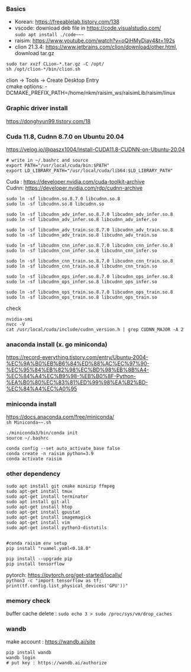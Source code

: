 ### Basics
- Korean: https://freeablelab.tistory.com/138  
- vscode: download deb file in https://code.visualstudio.com/    
`sudo apt install ./code~~~`
- raisim: https://www.youtube.com/watch?v=oQjHMyDiay4&t=192s  
- clion 21.3.4: https://www.jetbrains.com/clion/download/other.html, download tar.gz
```
sudo tar xvzf CLion-*.tar.gz -C /opt/
sh /opt/clion-*/bin/clion.sh
```
clion -> Tools -> Create Desktop Entry  
cmake options: -DCMAKE_PREFIX_PATH=/home/nkm/raisim_ws/raisimLib/raisim/linux

### Graphic driver install
https://donghyun99.tistory.com/18

### Cuda 11.8, Cudnn 8.7.0 on Ubuntu 20.04
https://velog.io/@qaszx1004/Install-CUDA11.8-CUDNN-on-Ubuntu-20.04
```
# write in ~/.bashrc and source
export PATH="/usr/local/cuda/bin:$PATH"
export LD_LIBRARY_PATH="/usr/local/cuda/lib64:$LD_LIBRARY_PATH"
```

Cuda : https://developer.nvidia.com/cuda-toolkit-archive  
Cudnn: https://developer.nvidia.com/rdp/cudnn-archive
```
sudo ln -sf libcudnn.so.8.7.0 libcudnn.so.8
sudo ln -sf libcudnn.so.8 libcudnn.so

sudo ln -sf libcudnn_adv_infer.so.8.7.0 libcudnn_adv_infer.so.8
sudo ln -sf libcudnn_adv_infer.so.8 libcudnn_adv_infer.so

sudo ln -sf libcudnn_adv_train.so.8.7.0 libcudnn_adv_train.so.8
sudo ln -sf libcudnn_adv_train.so.8 libcudnn_adv_train.so

sudo ln -sf libcudnn_cnn_infer.so.8.7.0 libcudnn_cnn_infer.so.8
sudo ln -sf libcudnn_cnn_infer.so.8 libcudnn_cnn_infer.so

sudo ln -sf libcudnn_cnn_train.so.8.7.0 libcudnn_cnn_train.so.8
sudo ln -sf libcudnn_cnn_train.so.8 libcudnn_cnn_train.so

sudo ln -sf libcudnn_ops_infer.so.8.7.0 libcudnn_ops_infer.so.8
sudo ln -sf libcudnn_ops_infer.so.8 libcudnn_ops_infer.so

sudo ln -sf libcudnn_ops_train.so.8.7.0 libcudnn_ops_train.so.8
sudo ln -sf libcudnn_ops_train.so.8 libcudnn_ops_train.so
```

check
```
nvidia-smi
nvcc -V
cat /usr/local/cuda/include/cudnn_version.h | grep CUDNN_MAJOR -A 2
```

### anaconda install (x. go miniconda)  
https://record-everything.tistory.com/entry/Ubuntu-2004-%EC%9A%B0%EB%B6%84%ED%88%AC%EC%97%90-%EC%95%84%EB%82%98%EC%BD%98%EB%8B%A4-%EC%84%A4%EC%B9%98-%EB%B0%8F-Python-%EA%B0%80%EC%83%81%ED%99%98%EA%B2%BD-%EC%84%A4%EC%A0%95

### miniconda install
https://docs.anaconda.com/free/miniconda/  
`sh Miniconda~~.sh`
```
./miniconda3/bin/conda init
source ~/.bashrc

conda config --set auto_activate_base false
conda create -n raisim python=3.9
conda activate raisim
```


### other dependency  
```
sudo apt install git cmake minizip ffmpeg
sudo apt-get install tmux
sudo apt-get install terminator
sudo apt install git-all
sudo apt-get install htop
sudo apt-get install gpustat
sudo apt-get install imagemagick
sudo apt-get install vim
sudo apt-get install python3-distutils


#conda raisim env setup
pip install "ruamel.yaml<0.18.0"

pip install --upgrade pip
pip install tensorflow

```
pytorch: https://pytorch.org/get-started/locally/  
`python3 -c "import tensorflow as tf; print(tf.config.list_physical_devices('GPU'))"`

### memory check
buffer cache delete : `sudo echo 3 > sudo /proc/sys/vm/drop_caches`

### wandb
make account : https://wandb.ai/site
```
pip install wandb
wandb login
# put key : https://wandb.ai/authorize
```